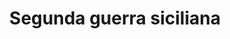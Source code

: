 ﻿---
title: "Segunda guerra siciliana"
permalink: periodes_22.html
layout: periode
dataInici: -410
dataFi: -340
sidebar: periodes
pares:
  - id: 20
    title: "Guerras sicilianas"
    dataInici: "(-600)"
    dataFi: "(-265)"

fills:
  - id: 268
    title: "Batalla de Hímera"
    dataInici: "(-409)"

  - id: 269
    title: "Sitio de Agrigento"
    dataInici: "(-406)"

  - id: 270
    title: "Batalla de Gela"
    dataInici: "(-405)"

  - id: 546
    title: "Batalla de Catana"
    dataInici: "(-397)"

  - id: 271
    title: "Batalla de Cábala"
    dataInici: "(-378)"

  - id: 272
    title: "Batalla de Cronium"
    dataInici: "(-376)"

  - id: 192
    title: "Batalla del Crimiso"
    dataInici: "(-340)"

  - id: 273
    title: "Batalla del río Abolus"
    dataInici: "(-338)"

jocsPrincipals:
jocsEscenaris:
jocsEpoca:
  - title: "War Galley"
    bggId: 1894
    escenari: "Catana"

jocsEpocaEscenaris:
---
